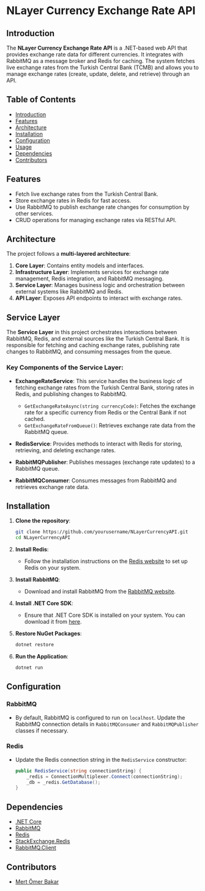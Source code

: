 # NLayer Currency Exchange Rate API

## Introduction
The **NLayer Currency Exchange Rate API** is a .NET-based web API that provides exchange rate data for different currencies. It integrates with RabbitMQ as a message broker and Redis for caching. The system fetches live exchange rates from the Turkish Central Bank (TCMB) and allows you to manage exchange rates (create, update, delete, and retrieve) through an API.

## Table of Contents
- [Introduction](#introduction)
- [Features](#features)
- [Architecture](#architecture)
- [Installation](#installation)
- [Configuration](#configuration)
- [Usage](#usage)
- [Dependencies](#dependencies)
- [Contributors](#contributors)

## Features
- Fetch live exchange rates from the Turkish Central Bank.
- Store exchange rates in Redis for fast access.
- Use RabbitMQ to publish exchange rate changes for consumption by other services.
- CRUD operations for managing exchange rates via RESTful API.

## Architecture
The project follows a **multi-layered architecture**:
1. **Core Layer**: Contains entity models and interfaces.
2. **Infrastructure Layer**: Implements services for exchange rate management, Redis integration, and RabbitMQ messaging.
3. **Service Layer**: Manages business logic and orchestration between external systems like RabbitMQ and Redis.
4. **API Layer**: Exposes API endpoints to interact with exchange rates.

## Service Layer
The **Service Layer** in this project orchestrates interactions between RabbitMQ, Redis, and external sources like the Turkish Central Bank. It is responsible for fetching and caching exchange rates, publishing rate changes to RabbitMQ, and consuming messages from the queue.

### Key Components of the Service Layer:
- **ExchangeRateService**: This service handles the business logic of fetching exchange rates from the Turkish Central Bank, storing rates in Redis, and publishing changes to RabbitMQ.
  
    - `GetExchangeRateAsync(string currencyCode)`: Fetches the exchange rate for a specific currency from Redis or the Central Bank if not cached.
    - `GetExchangeRateFromQueue()`: Retrieves exchange rate data from the RabbitMQ queue.

- **RedisService**: Provides methods to interact with Redis for storing, retrieving, and deleting exchange rates.

- **RabbitMQPublisher**: Publishes messages (exchange rate updates) to a RabbitMQ queue.
  
- **RabbitMQConsumer**: Consumes messages from RabbitMQ and retrieves exchange rate data.

## Installation
1. **Clone the repository**:
    ```bash
    git clone https://github.com/yourusername/NLayerCurrencyAPI.git
    cd NLayerCurrencyAPI
    ```
2. **Install Redis**:
    - Follow the installation instructions on the [Redis website](https://redis.io/download) to set up Redis on your system.

3. **Install RabbitMQ**:
    - Download and install RabbitMQ from the [RabbitMQ website](https://www.rabbitmq.com/download.html).

4. **Install .NET Core SDK**:
    - Ensure that .NET Core SDK is installed on your system. You can download it from [here](https://dotnet.microsoft.com/download).

5. **Restore NuGet Packages**:
    ```bash
    dotnet restore
    ```

6. **Run the Application**:
    ```bash
    dotnet run
    ```

## Configuration
### RabbitMQ
- By default, RabbitMQ is configured to run on `localhost`. Update the RabbitMQ connection details in `RabbitMQConsumer` and `RabbitMQPublisher` classes if necessary.
  
### Redis
- Update the Redis connection string in the `RedisService` constructor:
    ```csharp
    public RedisService(string connectionString) {
        _redis = ConnectionMultiplexer.Connect(connectionString);
        _db = _redis.GetDatabase();
    }
    ```

## Dependencies
- [.NET Core](https://dotnet.microsoft.com/)
- [RabbitMQ](https://www.rabbitmq.com/)
- [Redis](https://redis.io/)
- [StackExchange.Redis](https://github.com/StackExchange/StackExchange.Redis)
- [RabbitMQ.Client](https://www.nuget.org/packages/RabbitMQ.Client)

## Contributors
- [Mert Ömer Bakar](https://github.com/mertomer)

